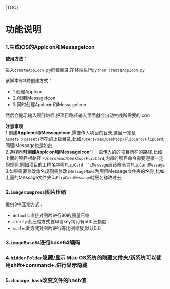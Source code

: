 [TOC]
# 功能说明
### 1.生成iOS的AppIcon和MessageIcon

**使用方法：**  

进入`createAppIcon.py`同级目录,在终端执行`python createAppIcon.py`  

该脚本有3种创建方式：

- 1.创建AppIcon
- 2.创建iMessageIcon
- 3.同时创建AppIcon和iMessageIcon

然后会提示输入项目路径,把项目路径输入里面就会自动生成所需要的icon

**注意事项**  
1.创建**AppIcon**和**iMessageIcon**,需要传入项目的目录,这里一定是`Assets.xcassets`所在的上级目录,比如`/Users/mac/Desktop/FlipCard/FlipCard`;同理iMessage也是如此  
2.选择**同时创建AppIcon和iMessageIcon**时，需传入的的项目所在的路径,比如上面的项目根路径 `/Users/mac/Desktop/FlipCard`;内部的项目命令需要遵循一定的规则,例如项目的工程名字叫`FlipCard ``iMessage`应该命令为`FlipCardMessage`  
3.如果需要修改命名规则需修改`iMessageName`为项目Message文件夹的名称,比如上面的Message文件夹叫`FlipCardMessage`就把名称改过去

### 2.`imageCompress`图片压缩 
提供3中压缩方式：  

- `default`:直接对图片进行80的质量压缩  
- `tinify`:此压缩方式要申请key每月有500张额度  
- `scale`:此方式对图片进行等比例缩放,默认0.8  

### 3.`imageBase64`进行base64编码 

### 4.`hiddenFolder`隐藏/显示 Mac OS系统的隐藏文件夹/新系统可以使用shift+command+.进行显示隐藏


### 5.`chanage_hash`改变文件的hash值